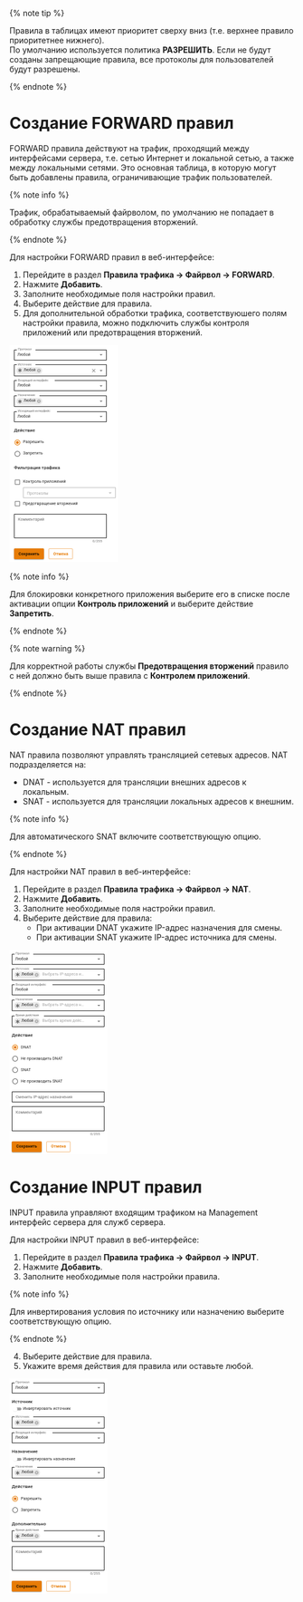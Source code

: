 {% note tip %}

Правила в таблицах имеют приоритет сверху вниз (т.е. верхнее правило приоритетнее нижнего). \
По умолчанию используется политика **РАЗРЕШИТЬ**. Если не будут созданы запрещающие правила, все протоколы для пользователей будут разрешены.

{% endnote %}

# Создание FORWARD правил

FORWARD правила действуют на трафик, проходящий между интерфейсами сервера, т.е. сетью Интернет и локальной сетью, а также между локальными сетями. Это основная таблица, в которую могут быть добавлены правила, ограничивающие трафик пользователей.

{% note info %}

Трафик, обрабатываемый файрволом, по умолчанию не попадает в обработку службы предотвращения вторжений.

{% endnote %}

Для настройки FORWARD правил в веб-интерфейсе:
1. Перейдите в раздел **Правила трафика -> Файрвол -> FORWARD**.
2. Нажмите **Добавить**.
3. Заполните необходимые поля настройки правил.
4. Выберите действие для правила.
5. Для дополнительной обработки трафика, соответствуюшего полям настройки правила, можно подключить службы контроля приложений или предотвращения вторжений.

![](../../../_images/firewall1.png)

{% note info %}

Для блокировки конкретного приложения выберите его в списке после активации опции **Контроль приложений** и выберите действие **Запретить**.

{% endnote %}

{% note warning %}

Для корректной работы службы **Предотвращения вторжений** правило с ней должно быть выше правила с **Контролем приложений**.

{% endnote %}

# Создание NAT правил

NAT правила позволяют управлять трансляцией сетевых адресов. NAT подразделяется на:
* DNAT - используется для трансляции внешних адресов к локальным. 
* SNAT - используется для трансляции локальных адресов к внешним.

{% note info %}

Для автоматического SNAT включите соответствующую опцию.

{% endnote %}

Для настройки NAT правил в веб-интерфейсе:
1. Перейдите в раздел **Правила трафика -> Файрвол -> NAT**.
2. Нажмите **Добавить**.
3. Заполните необходимые поля настройки правил.
4. Выберите действие для правила:
   * При активации DNAT укажите IP-адрес назначения для смены.
   * При активации SNAT укажите IP-адрес источника для смены.

![](../../../_images/firewall2.png)

# Создание INPUT правил

INPUT правила управляют входящим трафиком на Management интерфейс сервера для служб сервера.

Для настройки INPUT правил в веб-интерфейсе:

1. Перейдите в раздел **Правила трафика -> Файрвол -> INPUT**.
2. Нажмите **Добавить**.
3. Заполните необходимые поля настройки правила.

{% note info %}

Для инвертирования условия по источнику или назначению выберите соответствующую опцию.

{% endnote %}

4. Выберите действие для правила.
5. Укажите время действия для правила или оставьте любой.

![](../../../_images/firewall3.png)